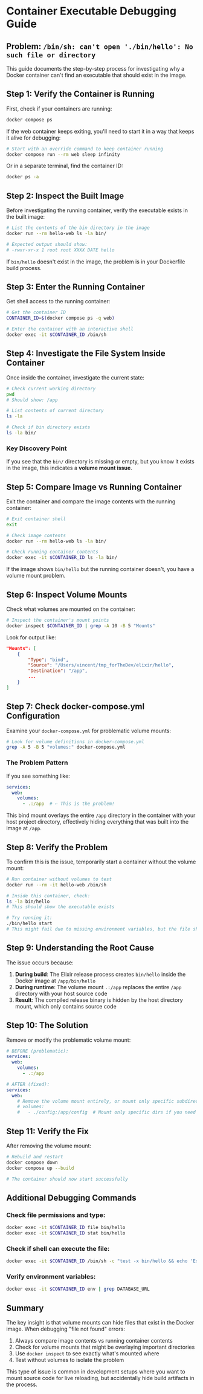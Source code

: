 # Container Executable Debugging Guide

## Problem: `/bin/sh: can't open './bin/hello': No such file or directory`

This guide documents the step-by-step process for investigating why a Docker container can't find an executable that should exist in the image.

## Step 1: Verify the Container is Running

First, check if your containers are running:

```bash
docker compose ps
```

If the web container keeps exiting, you'll need to start it in a way that keeps it alive for debugging:

```bash
# Start with an override command to keep container running
docker compose run --rm web sleep infinity
```

Or in a separate terminal, find the container ID:
```bash
docker ps -a
```

## Step 2: Inspect the Built Image

Before investigating the running container, verify the executable exists in the built image:

```bash
# List the contents of the bin directory in the image
docker run --rm hello-web ls -la bin/

# Expected output should show:
# -rwxr-xr-x 1 root root XXXX DATE hello
```

If `bin/hello` doesn't exist in the image, the problem is in your Dockerfile build process.

## Step 3: Enter the Running Container

Get shell access to the running container:

```bash
# Get the container ID
CONTAINER_ID=$(docker compose ps -q web)

# Enter the container with an interactive shell
docker exec -it $CONTAINER_ID /bin/sh
```

## Step 4: Investigate the File System Inside Container

Once inside the container, investigate the current state:

```bash
# Check current working directory
pwd
# Should show: /app

# List contents of current directory
ls -la

# Check if bin directory exists
ls -la bin/
```

### Key Discovery Point

If you see that the `bin/` directory is missing or empty, but you know it exists in the image, this indicates a **volume mount issue**.

## Step 5: Compare Image vs Running Container

Exit the container and compare the image contents with the running container:

```bash
# Exit container shell
exit

# Check image contents
docker run --rm hello-web ls -la bin/

# Check running container contents  
docker exec -it $CONTAINER_ID ls -la bin/
```

If the image shows `bin/hello` but the running container doesn't, you have a volume mount problem.

## Step 6: Inspect Volume Mounts

Check what volumes are mounted on the container:

```bash
# Inspect the container's mount points
docker inspect $CONTAINER_ID | grep -A 10 -B 5 "Mounts"
```

Look for output like:
```json
"Mounts": [
    {
        "Type": "bind",
        "Source": "/Users/vincent/tmp_forTheDev/elixir/hello",
        "Destination": "/app",
        ...
    }
]
```

## Step 7: Check docker-compose.yml Configuration

Examine your `docker-compose.yml` for problematic volume mounts:

```bash
# Look for volume definitions in docker-compose.yml
grep -A 5 -B 5 "volumes:" docker-compose.yml
```

### The Problem Pattern

If you see something like:
```yaml
services:
  web:
    volumes:
      - .:/app  # ← This is the problem!
```

This bind mount overlays the entire `/app` directory in the container with your host project directory, effectively hiding everything that was built into the image at `/app`.

## Step 8: Verify the Problem

To confirm this is the issue, temporarily start a container without the volume mount:

```bash
# Run container without volumes to test
docker run --rm -it hello-web /bin/sh

# Inside this container, check:
ls -la bin/hello
# This should show the executable exists

# Try running it:
./bin/hello start
# This might fail due to missing environment variables, but the file should be found
```

## Step 9: Understanding the Root Cause

The issue occurs because:

1. **During build**: The Elixir release process creates `bin/hello` inside the Docker image at `/app/bin/hello`
2. **During runtime**: The volume mount `.:/app` replaces the entire `/app` directory with your host source code
3. **Result**: The compiled release binary is hidden by the host directory mount, which only contains source code

## Step 10: The Solution

Remove or modify the problematic volume mount:

```yaml
# BEFORE (problematic):
services:
  web:
    volumes:
      - .:/app

# AFTER (fixed):
services:
  web:
    # Remove the volume mount entirely, or mount only specific subdirectories if needed
    # volumes:
    #   - ./config:/app/config  # Mount only specific dirs if you need live reload
```

## Step 11: Verify the Fix

After removing the volume mount:

```bash
# Rebuild and restart
docker compose down
docker compose up --build

# The container should now start successfully
```

## Additional Debugging Commands

### Check file permissions and type:
```bash
docker exec -it $CONTAINER_ID file bin/hello
docker exec -it $CONTAINER_ID stat bin/hello
```

### Check if shell can execute the file:
```bash
docker exec -it $CONTAINER_ID /bin/sh -c "test -x bin/hello && echo 'Executable' || echo 'Not executable'"
```

### Verify environment variables:
```bash
docker exec -it $CONTAINER_ID env | grep DATABASE_URL
```

## Summary

The key insight is that volume mounts can hide files that exist in the Docker image. When debugging "file not found" errors:

1. Always compare image contents vs running container contents
2. Check for volume mounts that might be overlaying important directories
3. Use `docker inspect` to see exactly what's mounted where
4. Test without volumes to isolate the problem

This type of issue is common in development setups where you want to mount source code for live reloading, but accidentally hide build artifacts in the process.

